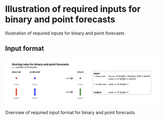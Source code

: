 # Illustration of required inputs for binary and point forecasts

Illustration of required inputs for binary and point forecasts

## Input format

![](figures/metrics-binary-point.png)

Overview of required input format for binary and point forecasts
